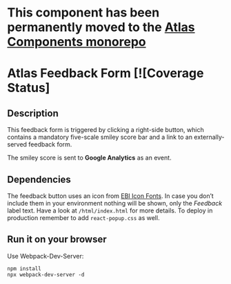 # This component has been permanently moved to the [Atlas Components monorepo](https://github.com/ebi-gene-expression-group/atlas-components)

# Atlas Feedback Form [![Coverage Status]

## Description
This feedback form is triggered by clicking a right-side button, which contains a mandatory five-scale smiley score bar
and a link to an externally-served feedback form.

The smiley score is sent to **Google Analytics** as an event.


## Dependencies
The feedback button uses an icon from [EBI Icon Fonts](https://www.ebi.ac.uk/style-lab/general/fonts/v1.3/). In case
you don’t include them in your environment nothing will be shown, only the *Feedback* label text. Have a look at
`/html/index.html` for more details. To deploy in production remember to add `react-popup.css` as well.


## Run it on your browser
Use Webpack-Dev-Server:
```
npm install
npx webpack-dev-server -d
```
